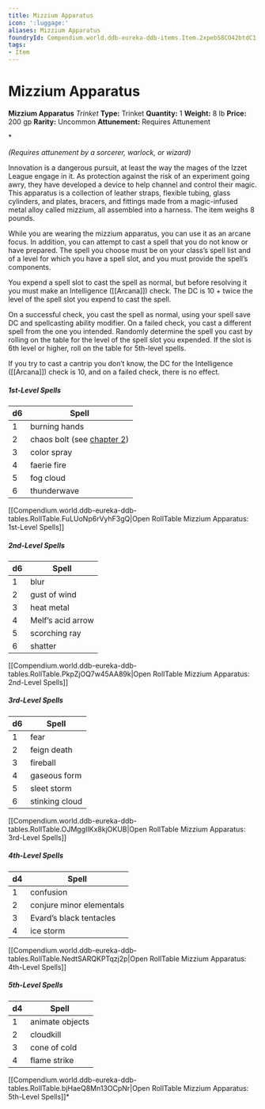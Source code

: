 ```yaml
---
title: Mizzium Apparatus
icon: ':luggage:'
aliases: Mizzium Apparatus
foundryId: Compendium.world.ddb-eureka-ddb-items.Item.2xpebS8CO42btdC1
tags:
- Item
---
```


# Mizzium Apparatus

**Mizzium Apparatus**
_Trinket_
**Type:** Trinket
**Quantity:** 1
**Weight:** 8 lb
**Price:** 200 gp
**Rarity:** Uncommon
**Attunement:** Requires Attunement

*<div class="item-attunement"><i>(Requires attunement by a sorcerer, warlock, or wizard)</i><p>Innovation is a dangerous pursuit, at least the way the mages of the Izzet League engage in it. As protection against the risk of an experiment going awry, they have developed a device to help channel and control their magic. This apparatus is a collection of leather straps, flexible tubing, glass cylinders, and plates, bracers, and fittings made from a magic-infused metal alloy called mizzium, all assembled into a harness. The item weighs 8 pounds.

While you are wearing the mizzium apparatus, you can use it as an arcane focus. In addition, you can attempt to cast a spell that you do not know or have prepared. The spell you choose must be on your class’s spell list and of a level for which you have a spell slot, and you must provide the spell’s components.

You expend a spell slot to cast the spell as normal, but before resolving it you must make an Intelligence ([[Arcana]]) check. The DC is 10 + twice the level of the spell slot you expend to cast the spell.

On a successful check, you cast the spell as normal, using your spell save DC and spellcasting ability modifier. On a failed check, you cast a different spell from the one you intended. Randomly determine the spell you cast by rolling on the table for the level of the spell slot you expended. If the slot is 6th level or higher, roll on the table for 5th-level spells.

If you try to cast a cantrip you don’t know, the DC for the Intelligence ([[Arcana]]) check is 10, and on a failed check, there is no effect.</p>
<h5 id="1stLevelSpellsTable" class="quick-menu-exclude compendium-hr">1st-Level Spells</h5>
<div class="table-overflow-wrapper">
<table class="compendium-left-aligned-table">
<thead>
<tr>
<th>d6</th>
<th>Spell</th>
</tr>
</thead>
<tbody>
<tr>
<td>1</td>
<td>burning hands</td>
</tr>
<tr>
<td>2</td>
<td>chaos bolt (see <a title="chapter 2" href="https://www.dndbeyond.com/sources/ggtr/izzet-league#SpellChaosBolt">chapter 2</a>)</td>
</tr>
<tr>
<td>3</td>
<td>color spray</td>
</tr>
<tr>
<td>4</td>
<td>faerie fire</td>
</tr>
<tr>
<td>5</td>
<td>fog cloud</td>
</tr>
<tr>
<td>6</td>
<td>thunderwave</td>
</tr>
</tbody>
</table><div id="table-link">[[Compendium.world.ddb-eureka-ddb-tables.RollTable.FuLUoNp6rVyhF3gQ|Open RollTable Mizzium Apparatus: 1st-Level Spells]]
<h5 id="2ndLevelSpellsTable" class="quick-menu-exclude compendium-hr">2nd-Level Spells</h5>
<div class="table-overflow-wrapper">
<table class="compendium-left-aligned-table">
<thead>
<tr>
<th>d6</th>
<th>Spell</th>
</tr>
</thead>
<tbody>
<tr>
<td>1</td>
<td>blur</td>
</tr>
<tr>
<td>2</td>
<td>gust of wind</td>
</tr>
<tr>
<td>3</td>
<td>heat metal</td>
</tr>
<tr>
<td>4</td>
<td>Melf’s acid arrow</td>
</tr>
<tr>
<td>5</td>
<td>scorching ray</td>
</tr>
<tr>
<td>6</td>
<td>shatter</td>
</tr>
</tbody>
</table><div id="table-link">[[Compendium.world.ddb-eureka-ddb-tables.RollTable.PkpZjOQ7w45AA89k|Open RollTable Mizzium Apparatus: 2nd-Level Spells]]
<h5 id="3rdLevelSpellsTable" class="quick-menu-exclude compendium-hr">3rd-Level Spells</h5>
<div class="table-overflow-wrapper">
<table class="compendium-left-aligned-table">
<thead>
<tr>
<th>d6</th>
<th>Spell</th>
</tr>
</thead>
<tbody>
<tr>
<td>1</td>
<td>fear</td>
</tr>
<tr>
<td>2</td>
<td>feign death</td>
</tr>
<tr>
<td>3</td>
<td>fireball</td>
</tr>
<tr>
<td>4</td>
<td>gaseous form</td>
</tr>
<tr>
<td>5</td>
<td>sleet storm</td>
</tr>
<tr>
<td>6</td>
<td>stinking cloud</td>
</tr>
</tbody>
</table><div id="table-link">[[Compendium.world.ddb-eureka-ddb-tables.RollTable.OJMggIIKx8kjOKUB|Open RollTable Mizzium Apparatus: 3rd-Level Spells]]
<h5 id="4thLevelSpellsTable" class="quick-menu-exclude compendium-hr">4th-Level Spells</h5>
<div class="table-overflow-wrapper">
<table class="compendium-left-aligned-table">
<thead>
<tr>
<th>d4</th>
<th>Spell</th>
</tr>
</thead>
<tbody>
<tr>
<td>1</td>
<td>confusion</td>
</tr>
<tr>
<td>2</td>
<td>conjure minor elementals</td>
</tr>
<tr>
<td>3</td>
<td>Evard’s black tentacles</td>
</tr>
<tr>
<td>4</td>
<td>ice storm</td>
</tr>
</tbody>
</table><div id="table-link">[[Compendium.world.ddb-eureka-ddb-tables.RollTable.NedtSARQKPTqzj2p|Open RollTable Mizzium Apparatus: 4th-Level Spells]]
<h5 id="5thLevelSpellsTable" class="quick-menu-exclude compendium-hr">5th-Level Spells</h5>
<div class="table-overflow-wrapper">
<table class="compendium-left-aligned-table">
<thead>
<tr>
<th>d4</th>
<th>Spell</th>
</tr>
</thead>
<tbody>
<tr>
<td>1</td>
<td>animate objects</td>
</tr>
<tr>
<td>2</td>
<td>cloudkill</td>
</tr>
<tr>
<td>3</td>
<td>cone of cold</td>
</tr>
<tr>
<td>4</td>
<td>flame strike</td>
</tr>
</tbody>
</table><div id="table-link">[[Compendium.world.ddb-eureka-ddb-tables.RollTable.bjHaeQ8Mn13OCpNr|Open RollTable Mizzium Apparatus: 5th-Level Spells]]*